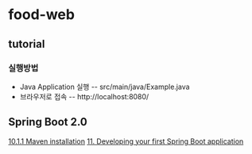 # food-web
## tutorial
### 실행방법
- Java Application 실행
-- src/main/java/Example.java
- 브라우저로 접속 
-- http://localhost:8080/ 

## Spring Boot 2.0
[10.1.1 Maven installation](http://docs.spring.io/spring-boot/docs/2.0.0.M1/reference/htmlsingle/#getting-started-maven-installation)
[11. Developing your first Spring Boot application](http://docs.spring.io/spring-boot/docs/2.0.0.M1/reference/htmlsingle/#getting-started-first-application)
